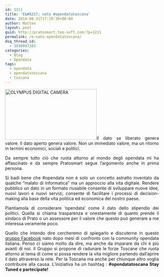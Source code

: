 ```yaml
---
id: 1211
title: 'E&#8217; nato #opendatatoscana'
date: 2014-08-31T17:19:30+00:00
author: Matteo
layout: post
guid: http://pratosmart.teo-soft.com/?p=1211
permalink: /e-nato-opendatatoscana/
dsq_thread_id:
  - 3030047383
categories:
  - Blog
  - Opendata
tags:
  - opendata
  - opendatatoscana
  - toscana
---
```

<p style="text-align: justify;">
  <a href="http://pratosmart.teo-soft.com/wp-content/uploads/2014/08/castello-imperatore-ph-pagliai_open.jpg"><img class="alignleft size-medium wp-image-1212" src="http://pratosmart.teo-soft.com/wp-content/uploads/2014/08/castello-imperatore-ph-pagliai_open-300x166.jpg" alt="OLYMPUS DIGITAL CAMERA" width="300" height="166" srcset="http://pratosmart.teo-soft.com/wp-content/uploads/2014/08/castello-imperatore-ph-pagliai_open-300x166.jpg 300w, http://pratosmart.teo-soft.com/wp-content/uploads/2014/08/castello-imperatore-ph-pagliai_open-1024x568.jpg 1024w" sizes="(max-width: 300px) 100vw, 300px" /></a>Il dato se liberato genera valore. Il dato aperto genera valore. Non un immediato valore, ma un ritorno in termini economici, sociali e politici.
</p>

<p style="text-align: justify;">
  Da sempre tutto ciò che ruota attorno al mondo degli opendata mi ha affascinato e da sempre Pratosmart segue l&#8217;argomento anche in prima persona.
</p>

<p style="text-align: justify;">
  Si badi bene che #opendata non è solo un concetto astratto inventato da qualche &#8220;malato di informatica&#8221; ma un approccio alla vita digitale. Rendere pubblico un dato in un formato riusabile consente di sviluppare nuove idee, nuovi lavori e nuovi servizi, consente di facilitare i processi di decision-making alla base della vita politica ed economica del nostro paese.
</p>

<p style="text-align: justify;">
  Piantiamola di considerare &#8216;opendata&#8217; come il dato dello stipendio dei politici. Quella si chiama trasparenza e onestamente di quanto prende il sindaco di Prato o un assessore per il valore che questo può generare a me interessa veramente poco.
</p>

<p style="text-align: justify;">
  Quello che intendo dire cercheremo di spiegarlo e discuterne in questo <a href="https://www.facebook.com/groups/1472646209661135/" target="_blank">gruppo Facebook</a> nato dopo mesi di confronto con la community opendata italiana. Penso ci siamo molto da dire, ma anche da imparare da chi è più avanti di noi. Il Gruppo si propone di radunare le forze Toscane che ruota attorno al tema di come si possa rendere la vita migliore partendo dall&#8217;aprire il dato attraverso la rete. Per la Toscana ma anche per chiunque altro voglia contribuire alla causa. L&#8217;iniziativa ha un hashtag : <strong>#opendatatoscana Stay Tuned e partecipate!</strong>
</p>